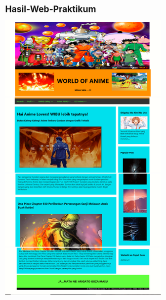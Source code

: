 # Hasil-Web-Praktikum
![alt text](https://github.com/Rahmawatiasysyifaputri/Hasil-Web-Praktikum/blob/master/ss%20web%20anime%201.PNG?raw=true)
![alt text](https://github.com/Rahmawatiasysyifaputri/Hasil-Web-Praktikum/blob/master/ss%20web%20anime%202.PNG?raw=true)
![alt text](https://github.com/Rahmawatiasysyifaputri/Hasil-Web-Praktikum/blob/master/ss%20web%20anime%203.PNG?raw=true)
![alt text](https://github.com/Rahmawatiasysyifaputri/Hasil-Web-Praktikum/blob/master/ss%20web%20anime%204.PNG?raw=true)
